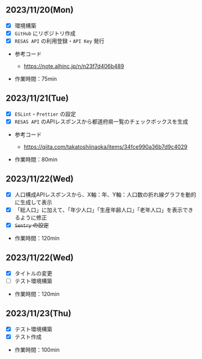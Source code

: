 ## 2023/11/20(Mon)

- [x] 環境構築
- [x] `GitHub` にリポジトリ作成
- [x] `RESAS API` の利用登録・`API Key` 発行

- 参考コード

  - https://note.alhinc.jp/n/n23f7d406b489

- 作業時間：75min

## 2023/11/21(Tue)

- [x] `ESLint`・`Prettier` の設定
- [x] `RESAS API` のAPIレスポンスから都道府県一覧のチェックボックスを生成

- 参考コード

  - https://qiita.com/takatoshiinaoka/items/34fce990a36b7d9c4029

- 作業時間：80min

## 2023/11/22(Wed)

- [x] 人口構成APIレスポンスから、X軸：年、Y軸：人口数の折れ線グラフを動的に生成して表示
- [x] 「総人口」に加えて、「年少人口」「生産年齢人口」「老年人口」を表示できるように修正
- [x] ~~`Sentry` の設定~~

- 作業時間：120min

## 2023/11/22(Wed)

- [x] タイトルの変更
- [ ] テスト環境構築

- 作業時間：120min

## 2023/11/23(Thu)

- [x] テスト環境構築
- [x] テスト作成

- 作業時間：100min
